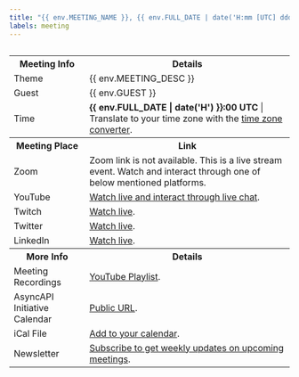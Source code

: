 ```yaml
---
title: "{{ env.MEETING_NAME }}, {{ env.FULL_DATE | date('H:mm [UTC] dddd MMMM Do YYYY') }} {{ env.MEETING_NAME_SUFFIX }}"
labels: meeting
---
```


<img src="{{ env.MEETING_BANNER }}" alt="" />

<table>
<tr>
<th>Meeting Info</th>
<th>Details</th>
</tr>
<tr>
<td>Theme</td>
<td>{{ env.MEETING_DESC }}</td>
</tr>
<tr>
<td>Guest</td>
<td>{{ env.GUEST }}</td>
</tr>
<tr>
<td>Time</td>
<td><strong>{{ env.FULL_DATE | date('H') }}:00 UTC</strong> | Translate to your time zone with the <a href="https://dateful.com/convert/coordinated-universal-time-utc?t={{ env.FULL_DATE | date('kk') }}&d={{ env.DATE_ONLY }}">time zone converter</a>.</td>
</tr>
<tr>
<th>Meeting Place</th>
<th>Link</th>
</tr>
<tr>
<td>Zoom</td>
<td>Zoom link is not available. This is a live stream event. Watch and interact through one of below mentioned platforms.</td>
</tr>
<tr>
<td>YouTube</td>
<td><a href="https://www.youtube.com/asyncapi">Watch live and interact through live chat</a>.</td>
</tr>
<tr>
<td>Twitch</td>
<td><a href="https://www.twitch.tv/asyncapi">Watch live</a>.</td>
</tr>
<tr>
<td>Twitter</td>
<td><a href="https://twitter.com/AsyncAPISpec">Watch live</a>.</td>
</tr>
<tr>
<td>LinkedIn</td>
<td><a href="https://www.linkedin.com/company/asyncapi">Watch live</a>.</td>
</tr>
<tr>
<th>More Info</th>
<th>Details</th>
</tr>
<tr>
<td>Meeting Recordings</td>
<td><a href="https://www.youtube.com/playlist?list=PLbi1gRlP7pigPxRRylHGCvpdppYLmSKfJ">YouTube Playlist</a>.</td>
</tr>
<tr>
<td>AsyncAPI Initiative Calendar</td>
<td><a href="https://calendar.google.com/calendar/embed?src=c_q9tseiglomdsj6njuhvbpts11c%40group.calendar.google.com&ctz=UTC">Public URL</a>.</td>
</tr>
<tr>
<td>iCal File</td>
<td><a href="https://calendar.google.com/calendar/ical/c_q9tseiglomdsj6njuhvbpts11c%40group.calendar.google.com/public/basic.ics">Add to your calendar</a>.</td>
</tr>
<tr>
<td>Newsletter</td>
<td><a href="https://www.asyncapi.com/newsletter">Subscribe to get weekly updates on upcoming meetings</a>.</td>
</tr>
</table>